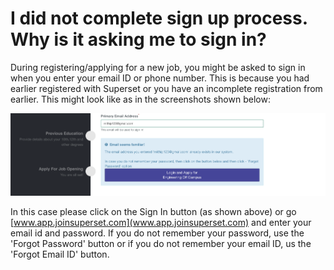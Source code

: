 # I did not complete sign up process. Why is it asking me to sign in?

During registering/applying for a new job, you might be asked to sign in when you enter your email ID or phone number. This is because you had earlier registered with Superset or you have an incomplete registration from earlier. This might look like as in the screenshots shown below:

![](../../.gitbook/assets/image%20%28178%29.png)

In this case please click on the Sign In button \(as shown above\) or go [www.app.joinsuperset.com](www.app.joinsuperset.com) and enter your email id and password. If you do not remember your password, use the 'Forgot Password' button or if you do not remember your email ID, us the 'Forgot Email ID' button.

